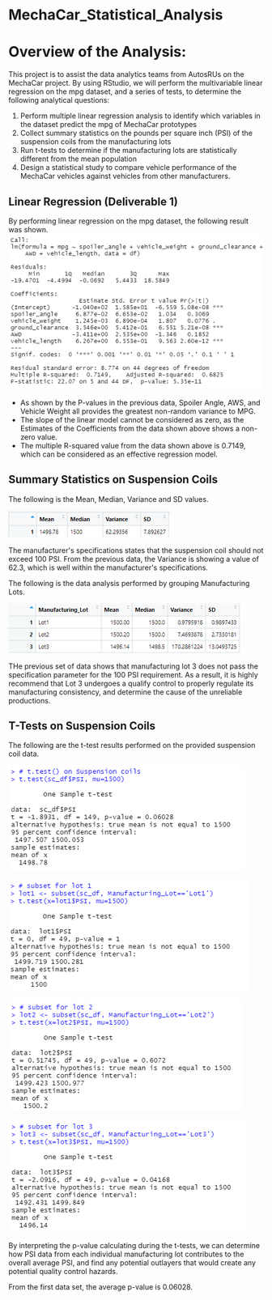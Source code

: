 # MechaCar_Statistical_Analysis

# Overview of the Analysis:

This project is to assist the data analytics teams from AutosRUs on the MechaCar project. By using RStudio, we will perform the multivariable linear regression on the mpg dataset, and a series of tests, to determine the following analytical questions:
1. Perform multiple linear regression analysis to identify which variables in the dataset predict the mpg of MechaCar prototypes
2. Collect summary statistics on the pounds per square inch (PSI) of the suspension coils from the manufacturing lots
3. Run t-tests to determine if the manufacturing lots are statistically different from the mean population
4. Design a statistical study to compare vehicle performance of the MechaCar vehicles against vehicles from other manufacturers. 

## Linear Regression (Deliverable 1)
By performing linear regression on the mpg dataset, the following result was shown. 
![Deliverable1](Images/Deliverable1.PNG)

- As shown by the P-values in the previous data, Spoiler Angle, AWS, and Vehicle Weight all provides the greatest non-random variance to MPG. 
- The slope of the linear model cannot be considered as zero, as the Estimates of the Coefficients from the data shown above shows a non-zero value. 
- The multiple R-squared value from the data shown above is 0.7149, which can be considered as an effective regression model.

## Summary Statistics on Suspension Coils
The following is the Mean, Median, Variance and SD values. 

![averages](Images/averages.PNG)

The manufacturer's specifications states that the suspension coil should not exceed 100 PSI. From the previous data, the Variance is showing a value of 62.3, which is well within the manufacturer's specifications. 

The following is the data analysis performed by grouping Manufacturing Lots. 

![mlot_summary](Images/mlot_summary.PNG)

THe previous set of data shows that manufacturing lot 3 does not pass the specification parameter for the 100 PSI requirement. As a result, it is highly recommend that Lot 3 undergoes a qualify control to properly regulate its manufacturing consistency, and determine the cause of the unreliable productions. 

## T-Tests on Suspension Coils
The following are the t-test results performed on the provided suspension coil data. 

![sc_test](Images/sc_test.PNG)

![lot1](Images/lot1.PNG)

![lot2](Images/lot2.PNG)

![lot3](Images/lot3.PNG)

By interpreting the p-value calculating during the t-tests, we can determine how PSI data from each individual manufacturing lot contributes to the overall average PSI, and find any potential outlayers that would create any potential quality control hazards. 

From the first data set, the average p-value is 0.06028.
